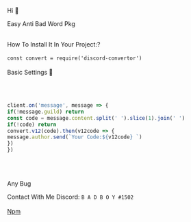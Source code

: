Hi 👋  <br>

Easy Anti Bad Word Pkg<br><br>

How To Install It In Your Project:?<br><br>
`
const convert = require('discord-convertor')
`
<br>
<br>
Basic Settings 🧢

<br><br>

```js
client.on('message', message => {
if(!message.guild) return 
const code = message.content.split(' ').slice(1).join(' ')
if(!code) return
convert.v12(code).then(v12code => {
message.author.send(`Your Code:${v12code} `)
})
})
```

<br>
<br>

Any Bug<br>

Contact With Me Discord: 
`
B A D B O Y #1502
`
<br>
<br>
<a href="https://www.npmjs.com/package/easy-anti-bad-word">Npm</a>
